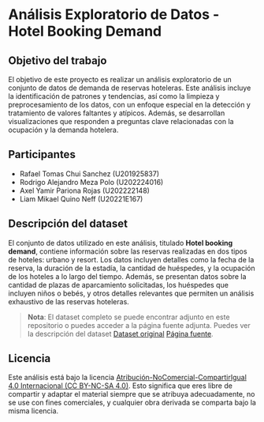 # Análisis Exploratorio de Datos - Hotel Booking Demand

## Objetivo del trabajo

El objetivo de este proyecto es realizar un análisis exploratorio de un conjunto de datos de demanda de reservas hoteleras. Este análisis incluye la identificación de patrones y tendencias, así como la limpieza y preprocesamiento de los datos, con un enfoque especial en la detección y tratamiento de valores faltantes y atípicos. Además, se desarrollan visualizaciones que responden a preguntas clave relacionadas con la ocupación y la demanda hotelera.

## Participantes

- Rafael Tomas Chui Sanchez		(U201925837)
- Rodrigo Alejandro Meza Polo	(U202224016)         
- Axel Yamir Pariona Rojas		(U202222148) 
- Liam Mikael Quino Neff		(U20221E167)


## Descripción del dataset

El conjunto de datos utilizado en este análisis, titulado **Hotel booking demand**, contiene información sobre las reservas realizadas en dos tipos de hoteles: urbano y resort. Los datos incluyen detalles como la fecha de la reserva, la duración de la estadía, la cantidad de huéspedes, y la ocupación de los hoteles a lo largo del tiempo. Además, se presentan datos sobre la cantidad de plazas de aparcamiento solicitadas, los huéspedes que incluyen niños o bebés, y otros detalles relevantes que permiten un análisis exhaustivo de las reservas hoteleras.

> **Nota**: El dataset completo se puede encontrar adjunto en este repositorio o puedes acceder a la página fuente adjunta.
Puedes ver la descripción del dataset [Dataset original](data) [Página fuente]((https://www.sciencedirect.com/science/article/pii/S2352340918315191)).

 
## Licencia

Este análisis está bajo la licencia [Atribución-NoComercial-CompartirIgual 4.0 Internacional (CC BY-NC-SA 4.0)](https://creativecommons.org/licenses/by-nc-sa/4.0/deed.es). Esto significa que eres libre de compartir y adaptar el material siempre que se atribuya adecuadamente, no se use con fines comerciales, y cualquier obra derivada se comparta bajo la misma licencia.
